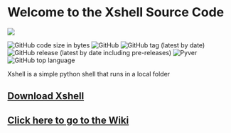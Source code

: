 <h1>Welcome to the Xshell Source Code</h1>
<img src=https://github.com/awesomelewis2007/Xshell/blob/main/Images%20and%20Wiki/Logos/Xshell_banner.png>

![GitHub code size in bytes](https://img.shields.io/github/languages/code-size/awesomelewis2007/Xshell?label=Xshell)
![GitHub](https://img.shields.io/github/license/awesomelewis2007/Xshell?color=blue)
![GitHub tag (latest by date)](https://img.shields.io/github/v/tag/awesomelewis2007/Xshell?label=Latest%20version%20%20)
![GitHub release (latest by date including pre-releases)](https://img.shields.io/github/v/release/awesomelewis2007/Xshell?color=blue&include_prereleases)
![Pyver](https://img.shields.io/badge/Python%20Version-3.9.5-blue)
![GitHub top language](https://img.shields.io/github/languages/top/awesomelewis2007/Xshell)

Xshell is a simple python shell that runs in a local folder

## [Download Xshell](https://github.com/awesomelewis2007/Xshell/releases)

## [Click here to go to the Wiki](https://github.com/awesomelewis2007/Xshell/wiki)
